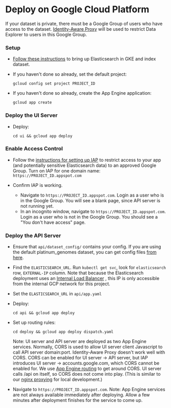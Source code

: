 # Deploy on Google Cloud Platform

If your dataset is private, there must be a Google Group of users who have
access to the dataset. [Identity-Aware Proxy](https://cloud.google.com/iap/docs/)
will be used to restrict Data Explorer to users in this Google Group.

### Setup

* [Follow these instructions](https://github.com/DataBiosphere/data-explorer-indexers/tree/master/bigquery/deploy)
to bring up Elasticsearch in GKE and index dataset.

* If you haven't done so already, set the default project:

  `gcloud config set project PROJECT_ID`

* If you haven't done so already, create the App Engine application:

  `gcloud app create`

### Deploy the UI Server

* Deploy:

  `cd ui && gcloud app deploy`

### Enable Access Control

* Follow the [instructions for setting up IAP](https://cloud.google.com/iap/docs/app-engine-quickstart#enabling_iap)
to restrict access to your app (and potentially sensitive Elasticsearch data)
to an approved Google Group. Turn on IAP for one domain name:
`https://PROJECT_ID.appspot.com`

* Confirm IAP is working.
  * Navigate to `https://PROJECT_ID.appspot.com`. Login as a user who is in the
  Google Group. You will see a blank page, since API server is not running yet.
  * In an incognito window, navigate to `https://PROJECT_ID.appspot.com`. Login
  as a user who is not in the Google Group. You should see a "You don't have
  access" page.

### Deploy the API Server

* Ensure that `api/dataset_config/` contains your config. If you are using the
default platinum_genomes dataset, you can get config files [from here](https://github.com/DataBiosphere/data-explorer-indexers/tree/master/bigquery/config/platinum_genomes).

* Find the `ELASTICSEARCH_URL`. Run `kubectl get svc`, look for `elasticsearch`
row, `EXTERNAL-IP` column. Note that because the Elasticsearch deployment uses
an [Internal Load Balancer](https://cloud.google.com/kubernetes-engine/docs/how-to/internal-load-balancing)
, this IP is only accessible from the internal GCP network for this project.

* Set the `ELASTICSEARCH_URL` in `api/app.yaml`

* Deploy:

  `cd api && gcloud app deploy`

* Set up routing rules:

  `cd deploy && gcloud app deploy dispatch.yaml`

  Note: UI server and API server are deployed as two App Engine services. Normally,
CORS is used to allow UI server client Javascript to call API server domain:port.
Identity-Aware Proxy doesn't work well with CORS. CORS can be enabled for UI
server -> API server, but IAP introduces UI server -> accounts.google.com,
which CORS cannot be enabled for. We use [App Engine routing](https://cloud.google.com/appengine/docs/standard/python/how-requests-are-routed#routing_with_a_dispatch_file)
to get around CORS. UI server calls /api on itself, so CORS does not come into
play. (This is similar to our [nginx proxying](https://github.com/DataBiosphere/data-explorer/blob/master/nginx.conf)
for local development.)

* Navigate to `https://PROJECT_ID.appspot.com`. Note: App Engine services are
not always available immediately after deploying. Allow a few minutes after
deployment finishes for the service to come up.